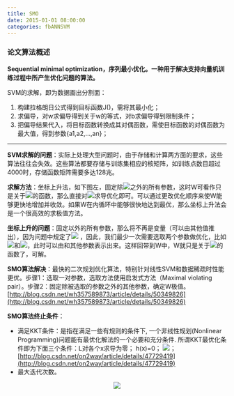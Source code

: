 ```yaml
---
title: SMO
date: 2015-01-01 08:00:00
categories: fbANNSVM
---
```


<script type="text/javascript" src="http://cdn.mathjax.org/mathjax/latest/MathJax.js?config=default"></script>

<!--<img src="http://latex.codecogs.com/gif.latex? a^{i}"/>-->

### 论文算法概述

   <strong>Sequential minimal optimization，序列最小优化。一种用于解决支持向量机训练过程中所产生优化问题的算法。</strong>

   SVM的求解，即为数据画出分割面：

1. 构建拉格朗日公式得到目标函数J()，需将其最小化；
2. 求偏导，对w求偏导得到关于w的等式，对b求偏导得到限制条件；  
3. 把偏导结果代入，将目标函数转换成其对偶函数，需使目标函数的对偶函数为最大值，得到参数{a1,a2,…,an}；

------------------------------------------------------------------------------

   <strong>SVM求解的问题</strong>：实际上处理大型问题时，由于存储和计算两方面的要求，这些算法往往会失效。这些算法都要存储与训练集相应的核矩阵，如训练点数目超过4000时，存储函数矩阵需要多达128兆。

   <strong>求解方法</strong>：坐标上升法，如下图左，固定除<img src="http://latex.codecogs.com/gif.latex? a_i"/>之外的所有参数，这时W可看作只是关于<img src="http://latex.codecogs.com/gif.latex? a_i"/>的函数，那么直接对<img src="http://latex.codecogs.com/gif.latex? a^{i}"/>求导优化即可。可以通过更改优化顺序来使W能够更快地增加并收敛。如果W在内循环中能够很快地达到最优，那么坐标上升法会是一个很高效的求极值方法。

   <strong>坐标上升的问题</strong>：固定以外的所有参数，那么将不再是变量（可以由其他值推出），因为问题中规定了<img src="http://latex.codecogs.com/gif.latex? \sum\limits_{i = 1}^N {a_i d_i }  = 0\;\;\; =  > \;\;a_1 d_1  =  - \sum\limits_{i = 2}^m {a_i d_i }"/> ，因此，我们最少一次需要选取两个参数做优化，比如<img src="http://latex.codecogs.com/gif.latex? a_i"/>和<img src="http://latex.codecogs.com/gif.latex? a_j"/>，此时可以由和其他参数表示出来。这样回带到W中，W就只是关于<img src="http://latex.codecogs.com/gif.latex? a_j"/>的函数了，可解。

   <strong>SMO算法解决</strong>：最快的二次规划优化算法，特别针对线性SVM和数据稀疏时性能更优。步骤1：选取一对参数，选取方法使用启发式方法（Maximal violating pair）。步骤2：固定除被选取的参数之外的其他参数，确定W极值。[http://blog.csdn.net/wh357589873/article/details/50349826](http://blog.csdn.net/wh357589873/article/details/50349826)

   <strong>SMO算法终止条件</strong>：

* 满足KKT条件：是指在满足一些有规则的条件下, 一个非线性规划(Nonlinear Programming)问题能有最优化解法的一个必要和充分条件. 所谓KKT最优化条件即为下面三个条件：L对各个x求导为零；  h(x)=0； <img src="http://latex.codecogs.com/gif.latex? \sum {\alpha _i g_i (x) = 0,} \;\alpha _i  \ge 0"/>；[http://blog.csdn.net/on2way/article/details/47729419](http://blog.csdn.net/on2way/article/details/47729419)   
* 最大迭代次数。


<center><img src="{{ site.baseurl }}/images/pdBase/svm_smo1.png"></center>


